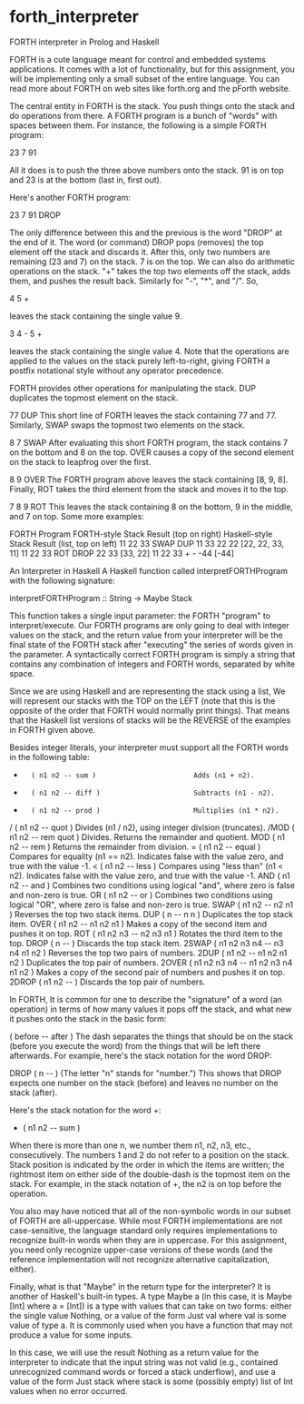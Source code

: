 # forth_interpreter
FORTH interpreter in Prolog and Haskell

FORTH is a cute language meant for control and embedded systems applications. It comes with a lot of functionality, but for this assignment, you will be implementing only a small subset of the entire language. You can read more about FORTH on web sites like forth.org and the pForth website.

The central entity in FORTH is the stack. You push things onto the stack and do operations from there. A FORTH program is a bunch of "words" with spaces between them. For instance, the following is a simple FORTH program:


23 7 91

All it does is to push the three above numbers onto the stack. 91 is on top and 23 is at the bottom (last in, first out).

Here's another FORTH program:

23 7 91 DROP

The only difference between this and the previous is the word "DROP" at the end of it. The word (or command) DROP pops (removes) the top element off the stack and discards it. After this, only two numbers are remaining (23 and 7) on the stack. 7 is on the top.
We can also do arithmetic operations on the stack. "+" takes the top two elements off the stack, adds them, and pushes the result back. Similarly for "-", "*", and "/". So,

4 5 +

leaves the stack containing the single value 9.

3 4 - 5 +

leaves the stack containing the single value 4. Note that the operations are applied to the values on the stack purely left-to-right, giving FORTH a postfix notational style without any operator precedence.

FORTH provides other operations for manipulating the stack. DUP duplicates the topmost element on the stack.

77 DUP
This short line of FORTH leaves the stack containing 77 and 77. Similarly, SWAP swaps the topmost two elements on the stack.

8 7 SWAP
After evaluating this short FORTH program, the stack contains 7 on the bottom and 8 on the top. OVER causes a copy of the second element on the stack to leapfrog over the first.

8 9 OVER
The FORTH program above leaves the stack containing [8, 9, 8]. Finally, ROT takes the third element from the stack and moves it to the top.

7 8 9 ROT
This leaves the stack containing 8 on the bottom, 9 in the middle, and 7 on top. Some more examples:

FORTH Program	FORTH-style Stack Result (top on right)	Haskell-style Stack Result (list, top on left)
11 22 33 SWAP DUP	11 33 22 22	[22, 22, 33, 11]
11 22 33 ROT DROP	22 33	[33, 22]
11 22 33 + -	-44	[-44]

An Interpreter in Haskell
A Haskell function called interpretFORTHProgram with the following signature:

interpretFORTHProgram :: String -> Maybe Stack

This function takes a single input parameter: the FORTH "program" to interpret/execute. Our FORTH programs are only going to deal with integer values on the stack, and the return value from your interpreter will be the final state of the FORTH stack after "executing" the series of words given in the parameter. A syntactically correct FORTH program is simply a string that contains any combination of integers and FORTH words, separated by white space.

Since we are using Haskell and are representing the stack using a list, We will represent our stacks with the TOP on the LEFT (note that this is the opposite of the order that FORTH would normally print things). That means that the Haskell list versions of stacks will be the REVERSE of the examples in FORTH given above.

Besides integer literals, your interpreter must support all the FORTH words in the following table:


+ 	  	( n1 n2 -- sum )	  					Adds (n1 + n2).
-	    ( n1 n2 -- diff )	  					Subtracts (n1 - n2).
*	    ( n1 n2 -- prod )	  					Multiplies (n1 * n2).
/	    ( n1 n2 -- quot )	  					Divides (n1 / n2), using integer division (truncates).
/MOD	( n1 n2 -- rem quot )					Divides. Returns the remainder and quotient.
MOD		( n1 n2 -- rem )						Returns the remainder from division.
=		( n1 n2 -- equal )						Compares for equality (n1 == n2). Indicates false with the value zero, and true with the value -1.
<		( n1 n2 -- less )						Compares using "less than" (n1 < n2). Indicates false with the value zero, and true with the value -1.
AND		( n1 n2 -- and )						Combines two conditions using logical "and", where zero is false and non-zero is true.
OR		( n1 n2 -- or )							Combines two conditions using logical "OR", where zero is false and non-zero is true.
SWAP	( n1 n2 -- n2 n1 )						Reverses the top two stack items.
DUP		( n -- n n )							Duplicates the top stack item.
OVER	( n1 n2 -- n1 n2 n1 )					Makes a copy of the second item and pushes it on top.
ROT		( n1 n2 n3 -- n2 n3 n1 )				Rotates the third item to the top.
DROP	( n -- )								Discards the top stack item.
2SWAP	( n1 n2 n3 n4 -- n3 n4 n1 n2 )			Reverses the top two pairs of numbers.
2DUP	( n1 n2 -- n1 n2 n1 n2 )				Duplicates the top pair of numbers.
2OVER	( n1 n2 n3 n4 -- n1 n2 n3 n4 n1 n2 )	Makes a copy of the second pair of numbers and pushes it on top.
2DROP	( n1 n2 -- )							Discards the top pair of numbers.

In FORTH, It is common for one to describe the "signature" of a word (an operation) in terms of how many values it pops off the stack, and what new it pushes onto the stack in the basic form:

( before -- after )
The dash separates the things that should be on the stack (before you execute the word) from the things that will be left there afterwards. For example, here's the stack notation for the word DROP:

DROP ( n -- )
(The letter "n" stands for "number.") This shows that DROP expects one number on the stack (before) and leaves no number on the stack (after).

Here's the stack notation for the word +:

+ ( n1 n2 -- sum )

When there is more than one n, we number them n1, n2, n3, etc., consecutively. The numbers 1 and 2 do not refer to a position on the stack. Stack position is indicated by the order in which the items are written; the rightmost item on either side of the double-dash is the topmost item on the stack. For example, in the stack notation of +, the n2 is on top before the operation.

You also may have noticed that all of the non-symbolic words in our subset of FORTH are all-uppercase. While most FORTH implementations are not case-sensitive, the language standard only requires implementations to recognize built-in words when they are in uppercase. For this assignment, you need only recognize upper-case versions of these words (and the reference implementation will not recognize alternative capitalization, either).

Finally, what is that "Maybe" in the return type for the interpreter? It is another of Haskell's built-in types. A type Maybe a (in this case, it is Maybe [Int] where a = [Int]) is a type with values that can take on two forms: either the single value Nothing, or a value of the form Just val where val is some value of type a. It is commonly used when you have a function that may not produce a value for some inputs.

In this case, we will use the result Nothing as a return value for the interpreter to indicate that the input string was not valid (e.g., contained unrecognized command words or forced a stack underflow), and use a value of the form Just stack where stack is some (possibly empty) list of Int values when no error occurred.
